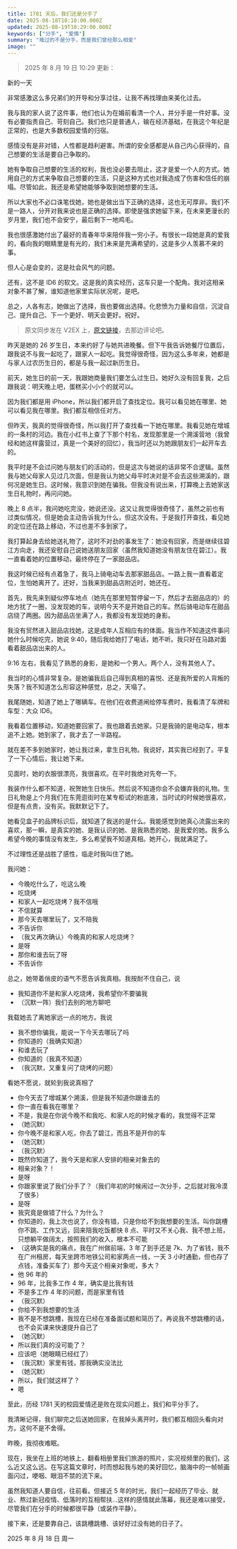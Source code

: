 ```yaml
---
title: 1781 天后，我们还是分手了
date: 2025-08-18T10:10:00.000Z
updated: 2025-08-19T10:29:00.000Z
keywords: ["分手", "爱情"]
summary: "难过的不是分手，而是我们曾经那么相爱"
image: ""
---
```


> 2025 年 8 月 19 日 10:29 更新：

新的一天

非常感激这么多兄弟们的开导和分享过往，让我不再找理由来美化过去。

我与我的家人说了这件事，他们也认为在婚前看清一个人，并分手是一件好事。没有必要指责自己、苛刻自己。我们也只是普通人，输在经济基础，在我这个年纪是正常的，也是大多数校园爱情的归宿。

感情没有是非对错，人性都是趋利避害。所谓的安全感都是从自己内心获得的，自己想要的生活是要自己争取的。

她有争取自己想要的生活的权利，我也没必要去阻止，这才是爱一个人的方式。她用自己的方式来争取自己想要的生活，只是这种方式也对我造成了伤害和信任的崩塌。尽管如此，我还是希望她能够争取到她想要的生活。

所以大家也不必口诛笔伐她，她也是做出当下正确的选择，这也无可厚非。我们不是一路人，分开对我来说也是正确的选择。即使是强求她留下来，在未来更漫长的岁月里，我们也不会安宁，最后剩下一地鸡毛。

我也很感激她付出了最好的青春年华来陪伴我一穷小子。有很长一段她是真的爱我的，看向我的眼睛里是有光的，我们未来是充满希望的，这是多少人羡慕不来的事。

但人心是会变的，这是社会风气的问题。

还有，这不是 ID6 的软文。这是我的真实经历，这车只是一个配角。我对这相亲对象不甚了解，谁知道他家里实际状况呢，是吧。

总之，人各有志，她做出了选择，我也要做出选择。化悲愤为力量和自信，沉淀自己、提升自己、下一个更好、明天会更好。祝好。

> 原文同步发在 V2EX 上，[原文链接](https://www.v2ex.com/t/1153086)，去那边评论吧。

昨天是她的 26 岁生日，本来约好了与她共进晚餐。但下午我告诉她餐厅位置后，跟我说不与我一起吃了，跟家人一起吃。我觉得很奇怪，因为这么多年来，她都是与家人过农历生日的，都是与我一起过新历生日。

前天，她生日的前一天，我跟她商量我们要怎么过生日。她好久没有回复我，之后跟我说：明天晚上吧，蛋糕买小小个的就可以。

因为我们都是用 iPhone，所以我们都开启了查找定位。我可以看见她在哪里、她可以看见我在哪里。我们都互相信任对方。

但昨天，我真的觉得很奇怪，所以我打开了查找看一下她在哪里。我看见她在增城的一条村的河边。我在小红书上查了下那个村名，发现那里是一个溯溪营地（我曾经和她这样露营过，真是一个美好的回忆），我当时还以为她跟朋友们一起开车去的。

我平时是不会过问她与朋友们的活动的，但是这次与她说的话非常不合逻辑。虽然我与她父母家人见过几次面，但是我认为她父母平时决对是不会去这些溯溪的，跟何况是她生日。这时候，我意识到她在骗我。但我没有说出来，打算晚上去她家送生日礼物时，再问问她。

晚上 8 点半，我问她吃完没，她说还没。这又让我觉得很奇怪了，虽然之前也有过类似情况，但是她会主动告诉我为什么，但这次没有。于是我打开查找，看见她的定位还在路上移动，不过也差不多到家了。

我打算起身去给她送礼物了，这时不对劲的事发生了：她没有回家，而是继续往碧江方向走，我还安慰自己说她送朋友回家（虽然我知道她没有朋友住在碧江）。我一直看着她的位置移动，最终停在了一家甜品店。

我这时候已经有点着急了，我马上骑电动车去那家甜品店。一路上我一直看着定位，生怕她离开了。还好，当我来到甜品店附近时，她还在。

首先，我先来到疑似停车地点（她先在那里短暂停留一下，然后才去甜品店的）的地方扰了一圈，没发现她的车，说明今天不是开她自己的车。然后骑电动车在甜品店绕了两圈。因为甜品店坐满了人，我都没有发现她的身影。

我没有贸然进入甜品店找她，这是成年人互相应有的体面。我当作不知道这件事问她什么时候吃完，她说 9:40，随后我给她打了电话，她不听。我只好在马路对面看着甜品店出来的人。

9:16 左右，我看见了熟悉的身影，是她和一个男人。两个人，没有其他人了。

我当时的心情非常复杂。是她骗我后自己得到真相的喜悦、还是我所爱的人背叛的失落？我不知道怎么形容这种感觉，总之，天塌了。

我尾随她，知道了她上了哪辆车。在他们在收费道闸给停车费时，我看清了车牌和车型：大众 ID6。

我看着位置移动，知道她要回家了。我也跟着去她家。只是我骑的是电动车，根本追不上她。她到家了，我才去了一半路程。

就在差不多到她家时，她让我过来，拿生日礼物。我说好，其实我已经到了。平复了一下心情后，我让她下来。

见面时，她的衣服很漂亮，我很喜欢。在平时我绝对先夸一下。

我装作什么都不知道，祝贺她生日快乐。然后说不知道你会不会嫌弃我的礼物。生日礼物是上个月我们在东莞逛街时在某专柜试的粉底液，当时试的时候她很喜欢，但是有点贵，没有买。我默默记下了。

她看见盒子的品牌标识后，就知道了我送的是什么。我能感觉到她真心流露出来的喜欢，那一瞬，是真实的她、是我认识的她、是我熟悉的她、是我爱的她。我多么希望今晚的事情没有发生，多么希望我不知道真相。她开心，我就满足了。

不过理性还是战胜了感性，临走时我叫住了她。

我问她：

- 今晚吃什么了，吃这么晚
- 吃烧烤
- 和家人一起吃烧烤？我不信哦
- 不信就算
- 那今天去哪里玩了，又不陪我
- 不告诉你
- （我又再次确认）今晚真的和家人吃烧烤？
- 是呀
- 那你和谁去玩了呀
- 不告诉你

总之，她带着俏皮的语气不愿告诉我真相。我按耐不住自己，说

- 我知道你不是和家人吃烧烤，我希望你不要骗我
- （沉默一阵）我们去别的地方聊吧

我载她去了离她家远一点的地方。我说

- 我不想你骗我，能说一下今天去哪玩了吗
- 你知道的（我确实知道）
- 和谁去玩了
- 你知道的（我真不知道）
- （我沉默，又重复问了烧烤的问题）

看她不愿说，就轮到我说真相了

- 你今天去了增城某个溯溪，但是我不知道你跟谁去的
- 你一直在看我在哪里？
- 不是，我是在你说今晚不和我吃、和家人吃的时候才看的，我觉得不正常
- （她沉默）
- 你今晚不是和家人吃，你去了碧江，而且不是开你的车
- （她沉默）
- （我沉默）
- 既然你知道了，我今天是和家人安排的相亲对象去的
- 相亲对象？！
- 是呀
- 你跟家里说了我们分手了？（我们年初的时候闹过一次分手，之后就对我冷漠了很多）
- 是呀
- 我究竟是做错了什么？为什么？
- 你知道的，我上次也说了，你没有错，只是你给不到我想要的生活。叫你跳槽你不跳、工作又远，回来陪我吃饭都快 8 点、平时又不关心我、我不想上班，只想躺平做阔太，按照我们的收入，根本不可能
- （这确实是我的痛点，我在广州做前端，3 年了到手还是 7k、为了省钱，我不在广州租房，每天坐跨市地铁公司和家两点一线，一天 3 小时通勤，但也存了点钱，准备买车了）那今天这个相亲对象呢，多大？
- 他 96 年的
- 96 年，比我多工作 4 年，确实是比我有钱
- 不是多工作 4 年的问题，而是家里有钱
- （我沉默）
- 你给不到我想要的生活
- 我不是不想跳槽，我现在已经在准备面试题和简历了。再说我不想跳槽的话，也不会买课来快速提升自己了
- （她沉默）
- 所以我们真的没可能了？
- 应该吧（她眼睛已经红了）
- （我沉默）家里有钱，那我确实没法比
- （她沉默）
- 所以，我们就这样了？
- 嗯

至此，历经 1781 天的校园爱情还是败在现实问题上，我们和平分手了。

我清晰记得，我们聊完之后送她回家，在我掉头离开时，我们都互相回头看向对方。这何不是不舍得。

昨晚，我彻夜难眠。

现在，我坐在上班的地铁上，翻看相册里我们旅游的照片，实况视频里的我们，这么近又这么远。在写这篇文章时，时而想起我与她的美好回忆，脑海中的一帧帧画面闪过，哽咽、眼泪不禁的流下来。

虽然我知道人要自信，往前看。但接近 5 年的时光，我们一起经历了毕业、就业、熬过新冠疫情、低落时的互相帮扶…这样的感情就此落幕，我还是难以接受，尽管我们在分手的时候都很平静（或装作平静）。

接下来，还是要靠自己，该跳槽跳槽、该好好过没有她的日子了。

2025 年 8 月 18 日 周一
